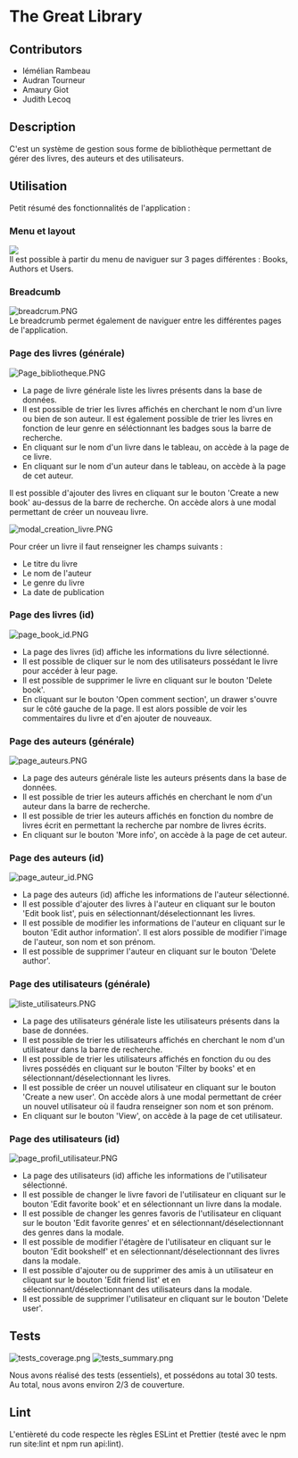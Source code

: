 # The Great Library
## Contributors
- Iémélian Rambeau
-  Audran Tourneur
- Amaury Giot
- Judith Lecoq


## Description

C'est un système de gestion sous forme de bibliothèque permettant de gérer des livres, des auteurs et des utilisateurs.

## Utilisation
Petit résumé des fonctionnalités de l'application :

### Menu et layout
![](image/Menu_et_layout.PNG)  
Il est possible à partir du menu de naviguer sur 3 pages différentes : Books, Authors et Users.

### Breadcumb
![breadcrum.PNG](image%2Fbreadcrum.PNG)  
Le breadcrumb permet également de naviguer entre les différentes pages de l'application.


### Page des livres (générale)
![Page_bibliotheque.PNG](image%2FPage_bibliotheque.PNG)
- La page de livre générale liste les livres présents dans la base de données.
- Il est possible de trier les livres affichés en cherchant le nom d'un livre ou bien de son auteur. Il est également possible de trier les livres en fonction de leur genre en séléctionnant les badges sous la barre de recherche.  
- En cliquant sur le nom d'un livre dans le tableau, on accède à la page de ce livre.
- En cliquant sur le nom d'un auteur dans le tableau, on accède à la page de cet auteur.

Il est possible d'ajouter des livres en cliquant sur le bouton 'Create a new book' au-dessus de la barre de recherche. On accède alors à une modal permettant de créer un nouveau livre.

![modal_creation_livre.PNG](image%2Fmodal_creation_livre.PNG)

Pour créer un livre il faut renseigner les champs suivants :
- Le titre du livre
- Le nom de l'auteur
- Le genre du livre
- La date de publication

### Page des livres (id)
![page_book_id.PNG](image%2Fpage_book_id.PNG)
- La page des livres (id) affiche les informations du livre sélectionné.
- Il est possible de cliquer sur le nom des utilisateurs possédant le livre pour accéder à leur page.
- Il est possible de supprimer le livre en cliquant sur le bouton 'Delete book'.
- En cliquant sur le bouton 'Open comment section', un drawer s'ouvre sur le côté gauche de la page. Il est alors possible de voir les commentaires du livre et d'en ajouter de nouveaux.

### Page des auteurs (générale)
![page_auteurs.PNG](image%2Fpage_auteurs.PNG)
- La page des auteurs générale liste les auteurs présents dans la base de données.
- Il est possible de trier les auteurs affichés en cherchant le nom d'un auteur dans la barre de recherche.
- Il est possible de trier les auteurs affichés en fonction du nombre de livres écrit en permettant la recherche par nombre de livres écrits.
- En cliquant sur le bouton 'More info', on accède à la page de cet auteur.

### Page des auteurs (id)
![page_auteur_id.PNG](image%2Fpage_auteur_id.PNG)
- La page des auteurs (id) affiche les informations de l'auteur sélectionné.
- Il est possible d'ajouter des livres à l'auteur en cliquant sur le bouton 'Edit book list', puis en sélectionnant/déselectionnant les livres.
- Il est possible de modifier les informations de l'auteur en cliquant sur le bouton 'Edit author information'. Il est alors possible de modifier l'image de l'auteur, son nom et son prénom.
- Il est possible de supprimer l'auteur en cliquant sur le bouton 'Delete author'.

### Page des utilisateurs (générale)
![liste_utilisateurs.PNG](image%2Fliste_utilisateurs.PNG)
- La page des utilisateurs générale liste les utilisateurs présents dans la base de données.
- Il est possible de trier les utilisateurs affichés en cherchant le nom d'un utilisateur dans la barre de recherche.
- Il est possible de trier les utilisateurs affichés en fonction du ou des livres possédés en cliquant sur le bouton 'Filter by books' et en sélectionnant/déselectionnant les livres.
- Il est possible de créer un nouvel utilisateur en cliquant sur le bouton 'Create a new user'. On accède alors à une modal permettant de créer un nouvel utilisateur où il faudra renseigner son nom et son prénom.
- En cliquant sur le bouton 'View', on accède à la page de cet utilisateur.

### Page des utilisateurs (id)
![page_profil_utilisateur.PNG](image%2Fpage_profil_utilisateur.PNG)
- La page des utilisateurs (id) affiche les informations de l'utilisateur sélectionné.
- Il est possible de changer le livre favori de l'utilisateur en cliquant sur le bouton 'Edit favorite book' et en sélectionnant un livre dans la modale.
- Il est possible de changer les genres favoris de l'utilisateur en cliquant sur le bouton 'Edit favorite genres' et en sélectionnant/déselectionnant des genres dans la modale.
- Il est possible de modifier l'étagère de l'utilisateur en cliquant sur le bouton 'Edit bookshelf' et en sélectionnant/déselectionnant des livres dans la modale.
- Il est possible d'ajouter ou de supprimer des amis à un utilisateur en cliquant sur le bouton 'Edit friend list' et en sélectionnant/déselectionnant des utilisateurs dans la modale.
- Il est possible de supprimer l'utilisateur en cliquant sur le bouton 'Delete user'.

## Tests

![tests_coverage.png](image%2Ftests_coverage.png)
![tests_summary.png](image%2Ftests_summary.png)

Nous avons réalisé des tests (essentiels), et possédons au total 30 tests.  
Au total, nous avons environ 2/3 de couverture.

## Lint 

L'entièreté du code respecte les règles ESLint et Prettier (testé avec le npm run site:lint et npm run api:lint).